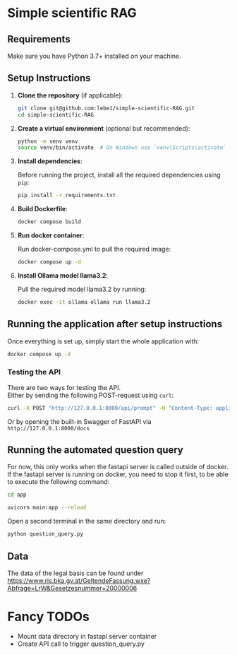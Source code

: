 # Simple scientific RAG

## Requirements

Make sure you have Python 3.7+ installed on your machine.

## Setup Instructions

1. **Clone the repository** (if applicable):

    ```bash
    git clone git@github.com:lebe1/simple-scientific-RAG.git
    cd simple-scientific-RAG
    ```

2. **Create a virtual environment** (optional but recommended):

    ```bash
    python -m venv venv
    source venv/bin/activate  # On Windows use `venv\Scripts\activate`
    ```

3. **Install dependencies**:

    Before running the project, install all the required dependencies using `pip`:

    ```bash
    pip install -r requirements.txt
    ```

4. **Build Dockerfile**:
   
   ```bash
   docker compose build
   ```

5. **Run docker container**:  

   Run docker-compose.yml to pull the required image:
   ```bash
   docker compose up -d
   ```
6. **Install Ollama model llama3.2**:

   Pull the required model llama3.2 by running:

   ```bash
   docker exec -it ollama ollama run llama3.2
   ```

## Running the application after setup instructions

Once everything is set up, simply start the whole application with:

```bash
docker compose up -d
```


### Testing the API

There are two ways for testing the API.  
Either by sending the following POST-request using `curl`:
```bash
curl -X POST "http://127.0.0.1:8000/api/prompt" -H "Content-Type: application/json" -d '{"question": "What is a book?"}'
```
Or by opening the built-in Swagger of FastAPI via `http://127.0.0.1:8000/docs`



## Running the automated question query

For now, this only works when the fastapi server is called outside of docker. If the fastapi server is running on docker, you need to stop it first, to be able to execute the following command:

```bash
cd app
```

```bash
uvicorn main:app --reload
```

Open a second terminal in the same directory and run:

```bash
python question_query.py
```

## Data
The data of the legal basis can be found under https://www.ris.bka.gv.at/GeltendeFassung.wxe?Abfrage=LrW&Gesetzesnummer=20000006

# Fancy TODOs
- Mount data directory in fastapi server container
- Create API call to trigger question_query.py
